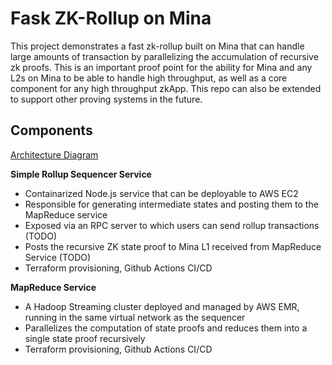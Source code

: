 # Fask ZK-Rollup on Mina

This project demonstrates a fast zk-rollup built on Mina that can handle large amounts of transaction by parallelizing the accumulation of recursive zk proofs. This is an important proof point for the ability for Mina and any L2s on Mina to be able to handle high throughput, as well as a core component for any high throughput zkApp. This repo can also be extended to support other proving systems in the future.

## Components

[Architecture Diagram](https://www.figma.com/file/ZW3PAXrm94laIdmhq4jJgN/Fast-ZK-Rollup-Architecture?type=whiteboard&node-id=880%3A1466&t=4ajDcNwZYJHTTSGM-1)

**Simple Rollup Sequencer Service**
- Containarized Node.js service that can be deployable to AWS EC2
- Responsible for generating intermediate states and posting them to the MapReduce service
- Exposed via an RPC server to which users can send rollup transactions (TODO)
- Posts the recursive ZK state proof to Mina L1 received from MapReduce Service (TODO)
- Terraform provisioning, Github Actions CI/CD

**MapReduce Service**
- A Hadoop Streaming cluster deployed and managed by AWS EMR, running in the same virtual network as the sequencer
- Parallelizes the computation of state proofs and reduces them into a single state proof recursively
- Terraform provisioning, Github Actions CI/CD
